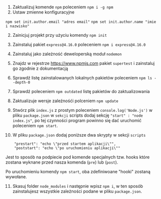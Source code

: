 1. Zaktualizuj komende `npm` poleceniem `npm i -g npm`
2. Ustaw zmienne konfiguracyjne

`npm set init.author.email "adres email"`
`npm set init.author.name "imie i nazwisko"`

2. Zainicjuj projekt przy użyciu komendy `npm init`   
3. Zainstaluj pakiet `express@4.16.0` poleceniem `npm i express@4.16.0`
4. Zainstaluj jako zależność deweloperską moduł `nodemon`
5. Znajdz w rejestrze https://www.npmjs.com  pakiet `supertest` i zainstaluj go zgodnie z dokumentacją
6. Sprawdź listę zainstalowanych lokalnych pakietów poleceniem `npm ls --depth-0`
7. Sprawdź poleceniem `npm outdated` listę pakietów do zaktualizowania
8. Zaktualizuje wersje zaleźnośći polceniem `npm update`

9. Stwórz plik `index.js` z prostym poleceniem `console.log('Node.js')`
w pliku `package.json` w `sekcji` scripts dodaj sekcję `"start" : "node index.js"`, po tej czynności program powinno się
 dać uruchomić poleceniem `npm start`.
10. W pliku `package.json` dodaj poniższe dwa skrypty w sekcji `scripts`

```
    "prestart": "echo \"przed startem aplikacji\"",
    "poststart": "echo \"po uruchomieniu aplikacji\""
```

Jest to sposób na podpiecie pod komende specjalnych tzw. hooks które zostana wyknane przed nasza komenda (`pre`) lub (`post`).

Po uruchomieniu komendy `npm start`, oba zdefiniwoane "hooki" zostaną wywołane.

11. Skasuj folder `node_modules` i następnie wpisz `npm i`, w ten sposób zainstalujesz wszystkie zależności podane w pliku `package.json`.

